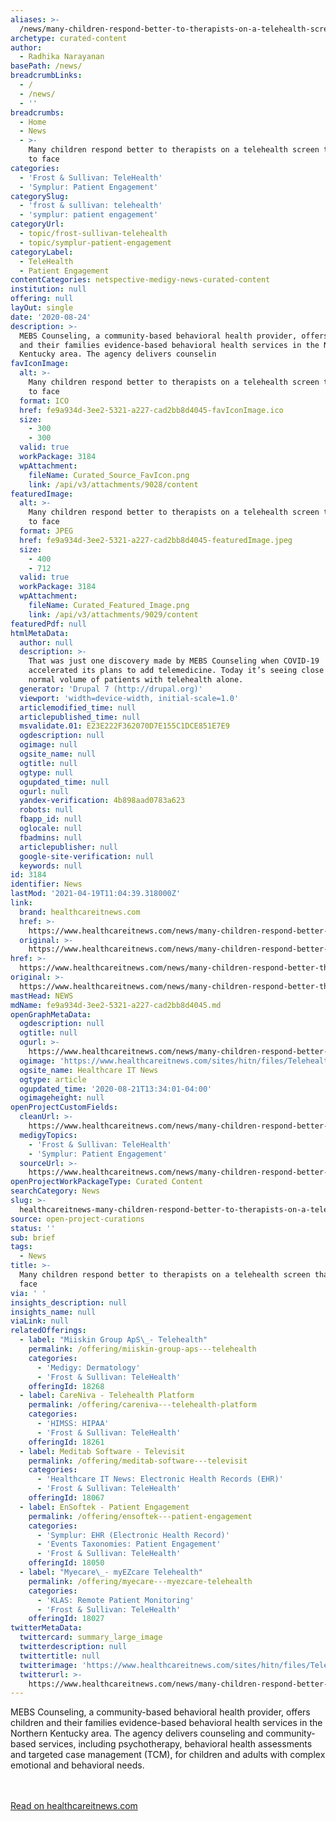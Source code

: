 ```yaml
---
aliases: >-
  /news/many-children-respond-better-to-therapists-on-a-telehealth-screen-than-face-to-face
archetype: curated-content
author:
  - Radhika Narayanan
basePath: /news/
breadcrumbLinks:
  - /
  - /news/
  - ''
breadcrumbs:
  - Home
  - News
  - >-
    Many children respond better to therapists on a telehealth screen than face
    to face
categories:
  - 'Frost & Sullivan: TeleHealth'
  - 'Symplur: Patient Engagement'
categorySlug:
  - 'frost & sullivan: telehealth'
  - 'symplur: patient engagement'
categoryUrl:
  - topic/frost-sullivan-telehealth
  - topic/symplur-patient-engagement
categoryLabel:
  - TeleHealth
  - Patient Engagement
contentCategories: netspective-medigy-news-curated-content
institution: null
offering: null
layOut: single
date: '2020-08-24'
description: >-
  MEBS Counseling, a community-based behavioral health provider, offers children
  and their families evidence-based behavioral health services in the Northern
  Kentucky area. The agency delivers counselin
favIconImage:
  alt: >-
    Many children respond better to therapists on a telehealth screen than face
    to face
  format: ICO
  href: fe9a934d-3ee2-5321-a227-cad2bb8d4045-favIconImage.ico
  size:
    - 300
    - 300
  valid: true
  workPackage: 3184
  wpAttachment:
    fileName: Curated_Source_FavIcon.png
    link: /api/v3/attachments/9028/content
featuredImage:
  alt: >-
    Many children respond better to therapists on a telehealth screen than face
    to face
  format: JPEG
  href: fe9a934d-3ee2-5321-a227-cad2bb8d4045-featuredImage.jpeg
  size:
    - 400
    - 712
  valid: true
  workPackage: 3184
  wpAttachment:
    fileName: Curated_Featured_Image.png
    link: /api/v3/attachments/9029/content
featuredPdf: null
htmlMetaData:
  author: null
  description: >-
    That was just one discovery made by MEBS Counseling when COVID-19
    accelerated its plans to add telemedicine. Today it’s seeing close to its
    normal volume of patients with telehealth alone.
  generator: 'Drupal 7 (http://drupal.org)'
  viewport: 'width=device-width, initial-scale=1.0'
  articlemodified_time: null
  articlepublished_time: null
  msvalidate.01: E23E222F362070D7E155C1DCE851E7E9
  ogdescription: null
  ogimage: null
  ogsite_name: null
  ogtitle: null
  ogtype: null
  ogupdated_time: null
  ogurl: null
  yandex-verification: 4b898aad0783a623
  robots: null
  fbapp_id: null
  oglocale: null
  fbadmins: null
  articlepublisher: null
  google-site-verification: null
  keywords: null
id: 3184
identifier: News
lastMod: '2021-04-19T11:04:39.318000Z'
link:
  brand: healthcareitnews.com
  href: >-
    https://www.healthcareitnews.com/news/many-children-respond-better-therapists-telehealth-screen-face-face
  original: >-
    https://www.healthcareitnews.com/news/many-children-respond-better-therapists-telehealth-screen-face-face
href: >-
  https://www.healthcareitnews.com/news/many-children-respond-better-therapists-telehealth-screen-face-face
original: >-
  https://www.healthcareitnews.com/news/many-children-respond-better-therapists-telehealth-screen-face-face
mastHead: NEWS
mdName: fe9a934d-3ee2-5321-a227-cad2bb8d4045.md
openGraphMetaData:
  ogdescription: null
  ogtitle: null
  ogurl: >-
    https://www.healthcareitnews.com/news/many-children-respond-better-therapists-telehealth-screen-face-face
  ogimage: 'https://www.healthcareitnews.com/sites/hitn/files/Telehealth-Kid-HITN.png'
  ogsite_name: Healthcare IT News
  ogtype: article
  ogupdated_time: '2020-08-21T13:34:01-04:00'
  ogimageheight: null
openProjectCustomFields:
  cleanUrl: >-
    https://www.healthcareitnews.com/news/many-children-respond-better-therapists-telehealth-screen-face-face
  medigyTopics:
    - 'Frost & Sullivan: TeleHealth'
    - 'Symplur: Patient Engagement'
  sourceUrl: >-
    https://www.healthcareitnews.com/news/many-children-respond-better-therapists-telehealth-screen-face-face
openProjectWorkPackageType: Curated Content
searchCategory: News
slug: >-
  healthcareitnews-many-children-respond-better-to-therapists-on-a-telehealth-screen-than-face-to-face
source: open-project-curations
status: ''
sub: brief
tags:
  - News
title: >-
  Many children respond better to therapists on a telehealth screen than face to
  face
via: ' '
insights_description: null
insights_name: null
viaLink: null
relatedOfferings:
  - label: "Miiskin Group ApS\_- Telehealth"
    permalink: /offering/miiskin-group-aps---telehealth
    categories:
      - 'Medigy: Dermatology'
      - 'Frost & Sullivan: TeleHealth'
    offeringId: 18268
  - label: CareNiva - Telehealth Platform
    permalink: /offering/careniva---telehealth-platform
    categories:
      - 'HIMSS: HIPAA'
      - 'Frost & Sullivan: TeleHealth'
    offeringId: 18261
  - label: Meditab Software - Televisit
    permalink: /offering/meditab-software---televisit
    categories:
      - 'Healthcare IT News: Electronic Health Records (EHR)'
      - 'Frost & Sullivan: TeleHealth'
    offeringId: 18067
  - label: EnSoftek - Patient Engagement
    permalink: /offering/ensoftek---patient-engagement
    categories:
      - 'Symplur: EHR (Electronic Health Record)'
      - 'Events Taxonomies: Patient Engagement'
      - 'Frost & Sullivan: TeleHealth'
    offeringId: 18050
  - label: "Myecare\_- myEZcare Telehealth"
    permalink: /offering/myecare---myezcare-telehealth
    categories:
      - 'KLAS: Remote Patient Monitoring'
      - 'Frost & Sullivan: TeleHealth'
    offeringId: 18027
twitterMetaData:
  twittercard: summary_large_image
  twitterdescription: null
  twittertitle: null
  twitterimage: 'https://www.healthcareitnews.com/sites/hitn/files/Telehealth-Kid-HITN.png'
  twitterurl: >-
    https://www.healthcareitnews.com/news/many-children-respond-better-therapists-telehealth-screen-face-face
---
```

MEBS Counseling, a community-based behavioral health provider, offers children and their families evidence-based behavioral health services in the Northern Kentucky area. The agency delivers counseling and community-based services, including psychotherapy, behavioral health assessments and targeted case management (TCM), for children and adults with complex emotional and behavioral needs.

<br><br><a target="_blank" href=https://www.healthcareitnews.com/news/many-children-respond-better-therapists-telehealth-screen-face-face>Read on healthcareitnews.com</a>